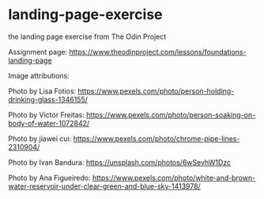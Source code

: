 # landing-page-exercise
the landing page exercise from The Odin Project

Assignment page: https://www.theodinproject.com/lessons/foundations-landing-page

Image attributions: 

Photo by Lisa Fotios: https://www.pexels.com/photo/person-holding-drinking-glass-1346155/

Photo by Victor Freitas: https://www.pexels.com/photo/person-soaking-on-body-of-water-1072842/

Photo by jiawei cui: https://www.pexels.com/photo/chrome-pipe-lines-2310904/

Photo by Ivan Bandura: https://unsplash.com/photos/6wSevhW1Dzc

Photo by Ana Figueiredo: https://www.pexels.com/photo/white-and-brown-water-reservoir-under-clear-green-and-blue-sky-1413978/



